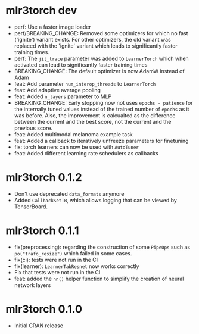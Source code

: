 # mlr3torch dev

* perf: Use a faster image loader
* perf/BREAKING_CHANGE: Removed some optimizers for which no fast ('ignite') variant exists.
  For other optimizers, the old variant was replaced with the 'ignite' variant which
  leads to significantly faster training times.
* perf: The `jit_trace` parameter was added to `LearnerTorch` which when activated can lead
  to significantly faster training times
* BREAKING_CHANGE: The default optimizer is now AdamW instead of Adam
* feat: Add parameter `num_interop_threads` to `LearnerTorch`
* feat: Add adaptive average pooling
* feat: Added `n_layers` parameter to MLP
* BREAKING_CHANGE: Early stopping now not uses `epochs - patience` for the internally tuned
  values instead of the trained number of `epochs` as it was before.
  Also, the improvement is calcualted as the difference between the current and the best score,
  not the current and the previous score.
* feat: Added multimodal melanoma example task
* feat: Added a callback to iteratively unfreeze parameters for finetuning
* fix: torch learners can now be used with `AutoTuner`
* feat: Added different learning rate schedulers as callbacks

# mlr3torch 0.1.2

* Don't use deprecated `data_formats` anymore
* Added `CallbackSetTB`, which allows logging that can be viewed by TensorBoard.

# mlr3torch 0.1.1

* fix(preprocessing): regarding the construction of some `PipeOps` such as `po("trafo_resize")`
  which failed in some cases.
* fix(ci): tests were not run in the CI
* fix(learner): `LearnerTabResnet` now works correctly
* Fix that tests were not run in the CI
* feat: added the `nn()` helper function to simplify the creation of neural network
  layers

# mlr3torch 0.1.0

* Initial CRAN release
